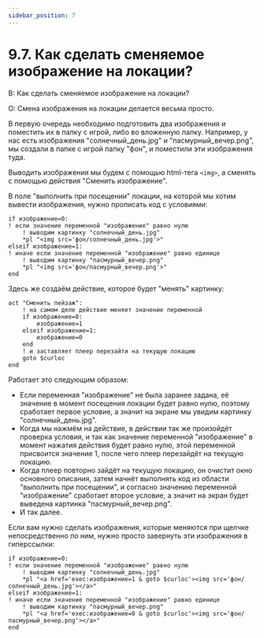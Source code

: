 ```yaml
---
sidebar_position: 7
---
```


# 9.7. Как сделать сменяемое изображение на локации?
<!-- [:faq_09_07] -->
В: Как сделать сменяемое изображение на локации?

О:
Смена изображения на локации делается весьма просто.

В первую очередь необходимо подготовить два изображения и поместить их в папку с игрой, либо во вложенную папку. Например, у нас есть изображения "солнечный_день.jpg" и "пасмурный_вечер.png", мы создали в папке с игрой папку "фон", и поместили эти изображения туда.

Выводить изображения мы будем с помощью html-тега `<img>`, а сменять с помощью действия "Сменить изображение".

В поле "выполнить при посещении" локации, на которой мы хотим вывести изображения, нужно прописать код с условиями:
```qsp
if изображение=0:
! если значение переменной "изображение" равно нулю
	! выводим картинку "солнечный_день.jpg"
	*pl "<img src='фон/солнечный_день.jpg'>"
elseif изображение=1:
! иначе если значение переменной "изображение" равно единице
	! выводим картинку "пасмурный_вечер.png"
	*pl "<img src='фон/пасмурный_вечер.png'>"
end
```
Здесь же создаём действие, которое будет "менять" картинку:
```qsp
act "Сменить пейзаж":
	! на самом деле действие меняет значение переменной
	if изображение=0:
		изображение=1
	elseif изображение=1:
		изображение=0
	end
	! и заставляет плеер перезайти на текущую локацию
	goto $curloc
end
```
Работает это следующим образом:
* Если переменная "изображение" не была заранее задана, её значение в момент посещения локации будет равно нулю, поэтому сработает первое условие, а значит на экране мы увидим картинку "солнечный_день.jpg".
* Когда мы нажмём на действие, в действии так же произойдёт проверка условия, и так как значение переменной "изображение" в момент нажатия действия будет равно нулю, этой переменной присвоится значение 1, после чего плеер перезайдёт на текущую локацию.
* Когда плеер повторно зайдёт на текущую локацию, он очистит окно основного описания, затем начнёт выполнять код из области "выполнить при посещении", и согласно значению переменной "изображение" сработает второе условие, а значит на экран будет выведена картинка "пасмурный_вечер.png".
* И так далее.

Если вам нужно сделать изображения, которые меняются при щелчке непосредственно по ним, нужно просто завернуть эти изображения в гиперссылки:
```qsp
if изображение=0:
! если значение переменной "изображение" равно нулю
	! выводим картинку "солнечный_день.jpg"
	*pl "<a href='exec:изображение=1 & goto $curloc'><img src='фон/солнечный_день.jpg'></a>"
elseif изображение=1:
! иначе если значение переменной "изображение" равно единице
	! выводим картинку "пасмурный_вечер.png"
	*pl "<a href='exec:изображение=0 & goto $curloc'><img src='фон/пасмурный_вечер.png'></a>"
end
```
